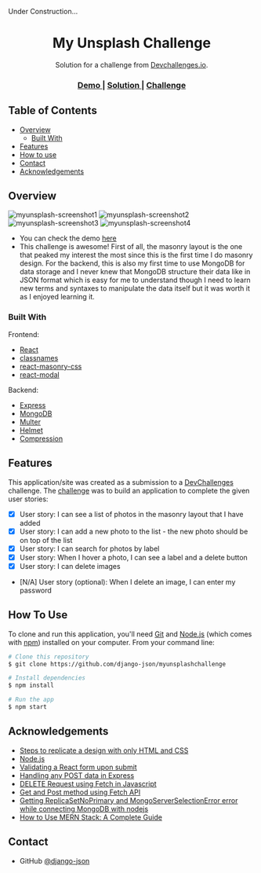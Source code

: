 <!-- Please update value in the {}  -->

Under Construction...

<h1 align="center">My Unsplash Challenge</h1>

<div align="center">
   Solution for a challenge from  <a href="http://devchallenges.io" target="_blank">Devchallenges.io</a>.
</div>

<div align="center">
  <h3>
    <a href="https://myunsplashchallenge.netlify.app">
      Demo
    </a>
    <span> | </span>
    <a href="https://github.com/django-json/myunsplashchallenge/">
      Solution
    </a>
    <span> | </span>
    <a href="https://devchallenges.io/challenges/rYyhwJAxMfES5jNQ9YsP">
      Challenge
    </a>
  </h3>
</div>

<!-- TABLE OF CONTENTS -->

## Table of Contents

-   [Overview](#overview)
    -   [Built With](#built-with)
-   [Features](#features)
-   [How to use](#how-to-use)
-   [Contact](#contact)
-   [Acknowledgements](#acknowledgements)

<!-- OVERVIEW -->

## Overview

![myunsplash-screenshot1](https://user-images.githubusercontent.com/44185999/154792469-992c7d32-305d-4c05-85df-54919ad1dcd4.png)
![myunsplash-screenshot2](https://user-images.githubusercontent.com/44185999/154792474-e3a5216b-1cf2-42c0-b550-e6ec5edbfd43.png)
![myunsplash-screenshot3](https://user-images.githubusercontent.com/44185999/154792477-19e5dbd9-dc08-49f3-9577-055e557521e8.png)
![myunsplash-screenshot4](https://user-images.githubusercontent.com/44185999/154792481-1b4c9fa6-d075-4b2a-9285-b818dd070ccb.png)

-   You can check the demo [here](https://myunsplashchallenge.netlify.app)
-   This challenge is awesome! First of all, the masonry layout is the one that peaked my interest the most since this is the first time I do masonry design. For the backend, this is also my first time to use MongoDB for data storage and I never knew that MongoDB structure their data like in JSON format which is easy for me to understand though I need to learn new terms and syntaxes to manipulate the data itself but it was worth it as I enjoyed learning it.

### Built With

<!-- This section should list any major frameworks that you built your project using. Here are a few examples.-->

Frontend:

-   [React](https://reactjs.org/)
-   [classnames](https://www.npmjs.com/package/classnames)
-   [react-masonry-css](https://www.npmjs.com/package/react-masonry-css)
-   [react-modal](https://www.npmjs.com/package/react-modal)

Backend:

-   [Express](https://www.npmjs.com/package/express)
-   [MongoDB](https://www.npmjs.com/package/mongodb)
-   [Multer](https://www.npmjs.com/package/multer)
-   [Helmet](https://www.npmjs.com/package/helmet)
-   [Compression](https://www.npmjs.com/package/compression)

## Features

<!-- List the features of your application or follow the template. Don't share the figma file here :) -->

This application/site was created as a submission to a [DevChallenges](https://devchallenges.io/challenges) challenge. The [challenge](https://devchallenges.io/challenges/rYyhwJAxMfES5jNQ9YsP) was to build an application to complete the given user stories:

-   [x] User story: I can see a list of photos in the masonry layout that I have added
-   [x] User story: I can add a new photo to the list - the new photo should be on top of the list
-   [x] User story: I can search for photos by label
-   [x] User story: When I hover a photo, I can see a label and a delete button
-   [x] User story: I can delete images
-   [N/A] User story (optional): When I delete an image, I can enter my password

## How To Use

<!-- Example: -->

To clone and run this application, you'll need [Git](https://git-scm.com) and [Node.js](https://nodejs.org/en/download/) (which comes with [npm](http://npmjs.com)) installed on your computer. From your command line:

```bash
# Clone this repository
$ git clone https://github.com/django-json/myunsplashchallenge

# Install dependencies
$ npm install

# Run the app
$ npm start
```

## Acknowledgements

<!-- This section should list any articles or add-ons/plugins that helps you to complete the project. This is optional but it will help you in the future. For example: -->

-   [Steps to replicate a design with only HTML and CSS](https://devchallenges-blogs.web.app/how-to-replicate-design/)
-   [Node.js](https://nodejs.org/)
-   [Validating a React form upon submit](https://goshacmd.com/submit-time-validation-react/)
-   [Handling any POST data in Express](https://codex.so/handling-any-post-data-in-express)
-   [DELETE Request using Fetch in Javascript](https://codezup.com/delete-request-using-fetch-in-javascript/)
-   [Get and Post method using Fetch API](https://www.geeksforgeeks.org/get-and-post-method-using-fetch-api/#:~:text=Fetch%20also%20supports%20the%20POST,post%20content%20with%20an%20ID.)
-   [Getting ReplicaSetNoPrimary and MongoServerSelectionError error while connecting MongoDB with nodejs](https://stackoverflow.com/questions/60063820/getting-replicasetnoprimary-and-mongoserverselectionerror-error-while-connecting)
-   [How to Use MERN Stack: A Complete Guide](https://www.mongodb.com/languages/mern-stack-tutorial)

## Contact

-   GitHub [@django-json](https://github.com/django-json)
